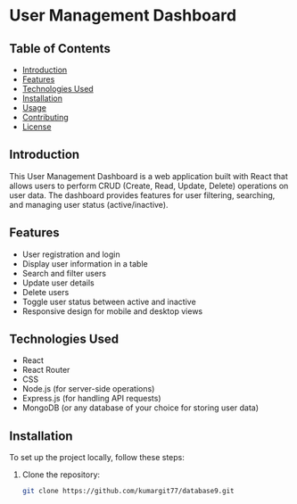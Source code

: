 # User Management Dashboard

## Table of Contents
- [Introduction](#introduction)
- [Features](#features)
- [Technologies Used](#technologies-used)
- [Installation](#installation)
- [Usage](#usage)
- [Contributing](#contributing)
- [License](#license)

## Introduction
This User Management Dashboard is a web application built with React that allows users to perform CRUD (Create, Read, Update, Delete) operations on user data. The dashboard provides features for user filtering, searching, and managing user status (active/inactive).

## Features
- User registration and login
- Display user information in a table
- Search and filter users
- Update user details
- Delete users
- Toggle user status between active and inactive
- Responsive design for mobile and desktop views

## Technologies Used
- React
- React Router
- CSS
- Node.js (for server-side operations)
- Express.js (for handling API requests)
- MongoDB (or any database of your choice for storing user data)

## Installation
To set up the project locally, follow these steps:

1. Clone the repository:
   ```bash
   git clone https://github.com/kumargit77/database9.git
